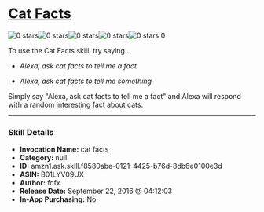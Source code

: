 # [Cat Facts](http://alexa.amazon.com/#skills/amzn1.ask.skill.f8580abe-0121-4425-b76d-8db6e0100e3d)
![0 stars](../../images/ic_star_border_black_18dp_1x.png)![0 stars](../../images/ic_star_border_black_18dp_1x.png)![0 stars](../../images/ic_star_border_black_18dp_1x.png)![0 stars](../../images/ic_star_border_black_18dp_1x.png)![0 stars](../../images/ic_star_border_black_18dp_1x.png) 0

To use the Cat Facts skill, try saying...

* *Alexa, ask cat facts to tell me a fact*

* *Alexa, ask cat facts to tell me something*

Simply say "Alexa, ask cat facts to tell me a fact" and Alexa will respond with a random interesting fact about cats.

***

### Skill Details

* **Invocation Name:** cat facts
* **Category:** null
* **ID:** amzn1.ask.skill.f8580abe-0121-4425-b76d-8db6e0100e3d
* **ASIN:** B01LYV09UX
* **Author:** fofx
* **Release Date:** September 22, 2016 @ 04:12:03
* **In-App Purchasing:** No
